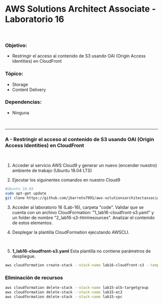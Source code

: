 # AWS Solutions Architect Associate - Laboratorio 16

<br>

### Objetivo: 
* Restringir el acceso al contenido de S3 usando OAI (Origin Access Identities) en CloudFront 


### Tópico:
* Storage
* Content Delivery

### Dependencias:
* Ninguna

<br>

---

### A - Restringir el acceso al contenido de S3 usando OAI (Origin Access Identities) en CloudFront 


<br>

1. Acceder al servicio AWS Cloud9 y generar un nuevo (encender nuestro) ambiente de trabajo (Ubuntu 18.04 LTS)

2. Ejecutar los siguinentes comandos en nuestro Cloud9

```bash
#Ubuntu 18.04
sudo apt-get update
git clone https://github.com/jbarreto7991/aws-solutionsarchitectassociate.git
```

3. Acceder al laboratorio 16 (Lab-16), carpeta "code". Validar que se cuenta con un archivo CloudFormation: "1_lab16-cloudfront-s3.yaml" y un folder de nombre "2_lab16-s3-htmlresources". Analizar el contenido de estos elementos.

5. Desplegar la plantilla CloudFormation ejecutando AWSCLI.

    <br>
6. **1_lab16-cloudfront-s3.yaml** Esta plantilla no contiene parámetros de despliegue. 

```bash
aws cloudformation create-stack --stack-name lab16-cloudfront-s3 --template-body file://~/environment/aws-solutionsarchitectassociate/Lab-16/code/1_lab16-cloudfront-s3.yaml 
```


### Eliminación de recursos

```bash
aws cloudformation delete-stack --stack-name lab15-alb-targetgroup
aws cloudformation delete-stack --stack-name lab15-ec2
aws cloudformation delete-stack --stack-name lab15-vpc
```